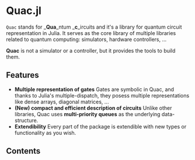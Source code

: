 # Quac.jl

`Quac` stands for _**Qua**_ntum _**c**_ircuits and it's a library for quantum circuit representation in Julia. It serves as the core library of multiple libraries related to quantum computing: simulators, hardware controllers, ...

**Quac** is not a simulator or a controller, but it provides the tools to build them.

## Features

- **Multiple representation of gates** Gates are symbolic in Quac, and thanks to Julia's multiple-dispatch, they posess multiple representations like dense arrays, diagonal matrices, ...
- **(New) compact and efficient description of circuits** Unlike other libraries, Quac uses **multi-priority queues** as the underlying data-structure.
- **Extendibility** Every part of the package is extendible with new types or functionality as you wish.

## Contents
```@contents
```